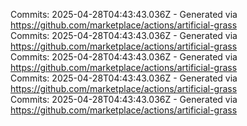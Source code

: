 Commits: 2025-04-28T04:43:43.036Z - Generated via https://github.com/marketplace/actions/artificial-grass
<br>
Commits: 2025-04-28T04:43:43.036Z - Generated via https://github.com/marketplace/actions/artificial-grass
<br>
Commits: 2025-04-28T04:43:43.036Z - Generated via https://github.com/marketplace/actions/artificial-grass
<br>
Commits: 2025-04-28T04:43:43.036Z - Generated via https://github.com/marketplace/actions/artificial-grass
<br>
Commits: 2025-04-28T04:43:43.036Z - Generated via https://github.com/marketplace/actions/artificial-grass
<br>
